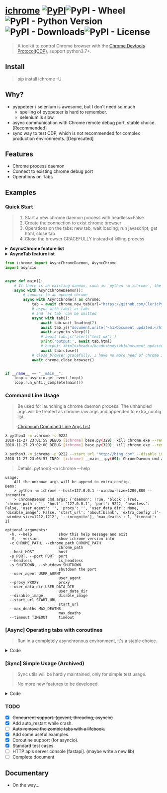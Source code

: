 # [ichrome](https://github.com/ClericPy/ichrome) [![PyPI](https://img.shields.io/pypi/v/ichrome?style=plastic)](https://pypi.org/project/ichrome/)![PyPI - Wheel](https://img.shields.io/pypi/wheel/ichrome?style=plastic)![PyPI - Python Version](https://img.shields.io/pypi/pyversions/ichrome?style=plastic)![PyPI - Downloads](https://img.shields.io/pypi/dm/ichrome?style=plastic)![PyPI - License](https://img.shields.io/pypi/l/ichrome?style=plastic)

> A toolkit to control Chrome browser with the [Chrome Devtools Protocol(CDP)](https://chromedevtools.github.io/devtools-protocol/), support python3.7+.

## Install

> pip install ichrome -U

## Why?

- pyppeteer / selenium is awesome, but I don't need so much
  - spelling of pyppeteer is hard to remember.
  - selenium is slow.
- async communication with Chrome remote debug port, stable choice. [Recommended]
- sync way to test CDP,  which is not recommended for complex production environments. [Deprecated]


## Features

- Chrome process daemon
- Connect to existing chrome debug port
- Operations on Tabs

## Examples

### Quick Start

> 1. Start a new chrome daemon process with headless=False
> 2. Create the connection to exist chrome browser
> 3. Operations on the tabs: new tab, wait loading, run javascript, get html, close tab
> 4. Close the browser GRACEFULLY instead of killing process

<details>
    <summary><b>AsyncChrome feature list</b></summary>

1. server
    > return `f"http://{self.host}:{self.port}"`, such as `http://127.0.0.1:9222`
1. version
    > version info from `/json/version` format like:
    ```
    {'Browser': 'Chrome/77.0.3865.90', 'Protocol-Version': '1.3', 'User-Agent': 'Mozilla/5.0 (Windows NT 10.0; Win64; x64) AppleWebKit/537.36 (KHTML, like Gecko) Chrome/77.0.3865.90 Safari/537.36', 'V8-Version': '7.7.299.11', 'WebKit-Version': '537.36 (@58c425ba843df2918d9d4b409331972646c393dd)', 'webSocketDebuggerUrl': 'ws://127.0.0.1:9222/devtools/browser/b5fbd149-959b-4603-b209-cfd26d66bdc1'}
    ```
1. `connect` / `check` / `ok`
    > check alive
1. `get_tabs` / `tabs` / `get_tab` / `get_tabs`
    > get the `AsyncTab` instance from `/json`.
1. `new_tab` / `activate_tab` / `close_tab` / `close_tabs`
    > operating tabs.
1. `close_browser`
    > find the activated tab and send `Browser.close` message, close the connected chrome browser gracefully.
    ```python
    await chrome.close_browser()
    ```
1. `kill`
    > force kill the chrome process with self.port.
    ```python
    await chrome.kill()
    ```
1. `connect_tabs`
    > connect websockets for multiple tabs in one `with` context, and disconnect before exiting.
    ```python
    tab0: AsyncTab = (await chrome.tabs)[0]
    tab1: AsyncTab = await chrome.new_tab()
    async with chrome.connect_tabs([tab0, tab1]):
        assert (await tab0.current_url) == 'about:blank'
        assert (await tab1.current_url) == 'about:blank'
    ```

</details>


<details>
    <summary><b>AsyncTab feature list</b></summary>

1. `set_url` / `reload`
    > navigate to a new url. `reload` equals to `set_url(None)`
1. `wait_event`
    > listening the events with given name, and separate from other same-name events with filter_function, finally run the callback_function with result.
1. `wait_page_loading` / `wait_loading`
    > wait for `Page.loadEventFired` event, or stop loading while timeout. Different from `wait_loading_finished`.
1. `wait_response`
    > filt the `Network.responseReceived` event by `filter_function`, return the `request_dict` which can be used by `get_response`
1. `wait_request_loading` / `wait_loading_finished`
    > sometimes event got `request_dict` with `wait_response`, but the ajax request is still fetching, which need to wait the `Network.loadingFinished` event.
1. `activate` / `activate_tab`
    > activate tab with websocket / http message.
2. `close` / `close_tab`
    > close tab with websocket / http message.
3. `add_js_onload`
    > `Page.addScriptToEvaluateOnNewDocument`, which means this javascript code will be run before page loaded.
4. `clear_browser_cache` / `clear_browser_cookies`
    > `Network.clearBrowserCache` and `Network.clearBrowserCookies`
5. `querySelectorAll`
    > get the tag instance, which contains the `tagName, innerHTML, outerHTML, textContent, attributes` attrs.
6. `click`
    > click the element queried by given *css selector*.
7. `refresh_tab_info`
    > to refresh the init attrs: `url`, `title`.
8. `current_html` / `current_title` / `current_url`
    > get the current html / title / url with `tab.js`. or using the `refresh_tab_info` method and init attrs.
1. `crash`
    > `Page.crash`
2. `get_cookies` / `get_all_cookies` / `delete_cookies` / `set_cookie`
    > some page cookies operations.
1. `set_headers` / `set_ua`
    > `Network.setExtraHTTPHeaders` and `Network.setUserAgentOverride`, used to update headers dynamically.
2. `close_browser`
    > send `Browser.close` message to close the chrome browser gracefully.
1. `get_bounding_client_rect` / `get_element_clip`
    > `get_element_clip` is alias name for the other, these two method is to get the rect of element which queried by css element.
2. `screenshot` / `screenshot_element`
    > get the screenshot base64 encoded image data. `screenshot_element` should be given a css selector to locate the element.
3. `get_page_size` / `get_screen_size`
    > size of current window or the whole screen.
4. `get_response`
    > get the response body with the given request dict.
5. `js`
    > run the given js code, return the raw response from sending `Runtime.evaluate` message.
6. `inject_js_url`
    > inject some js url, like `<script src="xxx/static/js/jquery.min.js"></script>` do.
7. `get_value` & `get_variable`
    > run the given js variable or expression, and return the result.
    ```python
    await tab.get_value('document.title')
    await tab.get_value("document.querySelector('title').innerText")
    ```
8. `keyboard_send`
    > dispath key event with `Input.dispatchKeyEvent`
9. `mouse_click`
    > dispath click event on given position
10. `mouse_drag`
    > dispath drag event on given position, and return the target x, y. `duration` arg is to slow down the move speed.
11. `mouse_drag_rel`
    > dispath drag event on given offset, and return the target x, y.
12. `mouse_drag_rel`
    > drag with offsets continuously.
    ```python
    await tab.set_url('https://draw.yunser.com/')
    walker = await tab.mouse_drag_rel_chain(320, 145).move(50, 0, 0.2).move(
        0, 50, 0.2).move(-50, 0, 0.2).move(0, -50, 0.2)
    await walker.move(50 * 1.414, 50 * 1.414, 0.2)
    ```
13. `mouse_press` / `mouse_release` / `mouse_move` / `mouse_move_rel` / `mouse_move_rel_chain`
    > similar to the drag features. These mouse features is only dispatched events, not the real mouse action.




</details>

```python
from ichrome import AsyncChromeDaemon, AsyncChrome
import asyncio


async def main():
    # If there is an existing daemon, such as `python -m ichrome`, the `async with AsyncChromeDaemon` context can be omitted.
    async with AsyncChromeDaemon():
        # connect to an opened chrome
        async with AsyncChrome() as chrome:
            tab = await chrome.new_tab(url="https://github.com/ClericPy")
            # async with tab() as tab:
            # and `as tab` can be omitted
            async with tab():
                await tab.wait_loading(2)
                await tab.js("document.write('<h1>Document updated.</h1>')")
                await asyncio.sleep(1)
                # await tab.js('alert("test ok")')
                print('output:', await tab.html)
                # output: <html><head></head><body><h1>Document updated.</h1></body></html>
                await tab.close()
            # close_browser gracefully, I have no more need of chrome instance
            await chrome.close_browser()


if __name__ == "__main__":
    loop = asyncio.get_event_loop()
    loop.run_until_complete(main())

```

### Command Line Usage

> Be used for launching a chrome daemon process. The unhandled args will be treated as chrome raw args and appended to extra_config list.
> 
> [Chromium Command Line Args List](https://peter.sh/experiments/chromium-command-line-switches/)

```bash
λ python3 -m ichrome -s 9222
2018-11-27 23:01:59 DEBUG [ichrome] base.py(329): kill chrome.exe --remote-debugging-port=9222
2018-11-27 23:02:00 DEBUG [ichrome] base.py(329): kill chrome.exe --remote-debugging-port=9222

λ python3 -m ichrome -p 9222 --start_url "http://bing.com" --disable_image
2018-11-27 23:03:57 INFO  [ichrome] __main__.py(69): ChromeDaemon cmd args: {'daemon': True, 'block': True, 'chrome_path': '', 'host': 'localhost', 'port': 9222, 'headless': False, 'user_agent': '', 'proxy': '', 'user_data_dir': None, 'disable_image': True, 'start_url': 'http://bing.com', 'extra_config': '', 'max_deaths': 1, 'timeout': 2}
```

> Details: python3 -m ichrome --help

```
usage:
    All the unknown args will be append to extra_config.
Demo:
    > python -m ichrome --host=127.0.0.1 --window-size=1200,800 --incognito
    > ChromeDaemon cmd args: {'daemon': True, 'block': True, 'chrome_path': '', 'host': '127.0.0.1', 'port': 9222, 'headless': False, 'user_agent': '', 'proxy': '', 'user_data_dir': None, 'disable_image': False, 'start_url': 'about:blank', 'extra_config':['--window-size=1212,1212', '--incognito'], 'max_deaths': 1, 'timeout': 2}

optional arguments:
  -h, --help            show this help message and exit
  -V, --version         show ichrome version info
  -c CHROME_PATH, --chrome_path CHROME_PATH
                        chrome_path
  --host HOST           host
  -p PORT, --port PORT  port
  --headless            is_headless
  -s SHUTDOWN, --shutdown SHUTDOWN
                        shutdown the port
  --user_agent USER_AGENT
                        user_agent
  --proxy PROXY         proxy
  --user_data_dir USER_DATA_DIR
                        user_data_dir
  --disable_image       disable_image
  --start_url START_URL
                        start_url
  --max_deaths MAX_DEATHS
                        max_deaths
  --timeout TIMEOUT     timeout
```

### [Async] Operating tabs with coroutines

> Run in a completely asynchronous environment, it's a stable choice.

<details>
    <summary>Code</summary>

```python
import asyncio


async def test_examples():
    from ichrome import AsyncChrome as Chrome
    from ichrome import AsyncTab as Tab
    from ichrome import AsyncChromeDaemon, Tag, logger
    logger.setLevel('DEBUG')
    # Tab._log_all_recv = True
    port = 9222

    async with AsyncChromeDaemon(host="127.0.0.1", port=port, max_deaths=1):
        # ===================== Chrome Test Cases =====================
        async with Chrome() as chrome:
            assert str(chrome) == '<Chrome(connected): http://127.0.0.1:9222>'
            assert chrome.server == 'http://127.0.0.1:9222'
            try:
                await chrome.version
            except AttributeError as e:
                assert str(
                    e
                ) == 'Chrome has not connected. `await chrome.connect()` before request.'
            # waiting chrome launching
            for _ in range(5):
                connected = await chrome.connect()
                if connected:
                    break
                await asyncio.sleep(1)
            assert connected is True
            version = await chrome.version
            assert isinstance(version, dict) and 'Browser' in version
            ok = await chrome.check()
            assert ok is True
            ok = await chrome.ok
            assert ok is True
            resp = await chrome.get_server('json')
            assert isinstance(resp.json(), list)
            tabs1: Tab = await chrome.get_tabs()
            tabs2: Tab = await chrome.tabs
            assert tabs1 == tabs2
            tab0: Tab = tabs1[0]
            tab1: Tab = await chrome.new_tab()
            assert isinstance(tab1, Tab)
            await asyncio.sleep(1)
            await chrome.activate_tab(tab0)
            async with chrome.connect_tabs([tab0, tab1]):
                assert (await tab0.current_url) == 'about:blank'
                assert (await tab1.current_url) == 'about:blank'
            async with chrome.connect_tabs(tab0):
                assert await tab0.current_url == 'about:blank'
            await chrome.close_tab(tab1)
            # ===================== Tab Test Cases =====================
            tab: Tab = await chrome.new_tab()
            assert tab.ws is None
            async with tab():
                assert tab.ws
            assert tab.ws is None
            # also work: async with tab.connect():
            async with tab():
                assert tab.status == 'connected'
                assert tab.msg_id == tab.msg_id - 1
                assert await tab.refresh_tab_info()

                # watch the tabs switch
                await tab.activate_tab()
                await asyncio.sleep(.2)
                await tab0.activate_tab()
                await asyncio.sleep(.2)
                await tab.activate_tab()

                assert await tab.send('Network.enable') == {
                    'id': 3,
                    'result': {}
                }
                await tab.clear_browser_cookies()
                assert len(await tab.get_cookies(urls='http://python.org')) == 0
                assert await tab.set_cookie(
                    'test', 'test_value', url='http://python.org')
                assert await tab.set_cookie(
                    'test2', 'test_value', url='http://python.org')
                assert len(await tab.get_cookies(urls='http://python.org')) == 2
                assert await tab.delete_cookies('test', url='http://python.org')
                assert len(await tab.get_cookies(urls='http://python.org')) == 1
                # get all Browser cookies
                assert len(await tab.get_all_cookies()) > 0
                # disable Network
                assert await tab.disable('Network')
                # set new url for this tab, timeout will stop loading
                assert await tab.set_url('http://python.org', timeout=2)
                # reload the page
                assert await tab.reload(timeout=2)
                # here should be press OK by human in 10 secs, get the returned result
                js_result = await tab.js('document.title', timeout=3)
                # {'id': 18, 'result': {'result': {'type': 'string', 'value': 'Welcome to Python.org'}}}
                assert 'result' in js_result
                # inject JS timeout return None
                assert (await tab.js('alert()', timeout=0.1)) is None
                # close the alert dialog
                await tab.enable('Page')
                await tab.send('Page.handleJavaScriptDialog', accept=True)
                # querySelectorAll with JS, return list of Tag object
                tag_list = await tab.querySelectorAll('#id-search-field')
                assert tag_list[0].tagName == 'input'
                # querySelectorAll with JS, index arg is Not None, return Tag or None
                one_tag = await tab.querySelectorAll(
                    '#id-search-field', index=0)
                assert isinstance(one_tag, Tag)
                # inject js url: vue.js
                # get window.Vue variable before injecting
                vue_obj = await tab.js('window.Vue')
                # {'id': 22, 'result': {'result': {'type': 'undefined'}}}
                assert 'undefined' in str(vue_obj)
                assert await tab.inject_js_url(
                    'https://cdn.staticfile.org/vue/2.6.10/vue.min.js',
                    timeout=3)
                vue_obj = await tab.js('window.Vue')
                # {'id': 23, 'result': {'result': {'type': 'function', 'className': 'Function', 'description': 'function wn(e){this._init(e)}', 'objectId': '{"injectedScriptId":1,"id":1}'}}}
                assert 'Function' in str(vue_obj)

                # update title
                await tab.js("document.title = 'Press about'")
                assert (await tab.current_title) == 'Press about'

                # wait_response by filter_function
                # {'method': 'Network.responseReceived', 'params': {'requestId': '1000003000.69', 'loaderId': 'D7814CD633EDF3E699523AF0C4E9DB2C', 'timestamp': 207483.974238, 'type': 'Script', 'response': {'url': 'https://www.python.org/static/js/libs/masonry.pkgd.min.js', 'status': 200, 'statusText': '', 'headers': {'date': 'Sat, 05 Oct 2019 08:18:34 GMT', 'via': '1.1 vegur, 1.1 varnish, 1.1 varnish', 'last-modified': 'Tue, 24 Sep 2019 18:31:03 GMT', 'server': 'nginx', 'age': '290358', 'etag': '"5d8a60e7-6643"', 'x-served-by': 'cache-iad2137-IAD, cache-tyo19928-TYO', 'x-cache': 'HIT, HIT', 'content-type': 'application/x-javascript', 'status': '200', 'cache-control': 'max-age=604800, public', 'accept-ranges': 'bytes', 'x-timer': 'S1570263515.866582,VS0,VE0', 'content-length': '26179', 'x-cache-hits': '1, 170'}, 'mimeType': 'application/x-javascript', 'connectionReused': False, 'connectionId': 0, 'remoteIPAddress': '151.101.108.223', 'remotePort': 443, 'fromDiskCache': True, 'fromServiceWorker': False, 'fromPrefetchCache': False, 'encodedDataLength': 0, 'timing': {'requestTime': 207482.696803, 'proxyStart': -1, 'proxyEnd': -1, 'dnsStart': -1, 'dnsEnd': -1, 'connectStart': -1, 'connectEnd': -1, 'sslStart': -1, 'sslEnd': -1, 'workerStart': -1, 'workerReady': -1, 'sendStart': 0.079, 'sendEnd': 0.079, 'pushStart': 0, 'pushEnd': 0, 'receiveHeadersEnd': 0.836}, 'protocol': 'h2', 'securityState': 'unknown'}, 'frameId': 'A2971702DE69F008914F18EAE6514DD5'}}
                async def cb(request):
                    if request:
                        await tab.wait_request_loading(request, 5)
                        ok = 'Masonry PACKAGED' in (
                            await tab.get_response(request))['result']['body']
                        logger.warning(
                            f'check wait_response callback, get_response {ok}')
                        assert ok
                    else:
                        raise ValueError

                # listening response
                def filter_function(r):
                    ok = 'www.python.org/static/js/libs/masonry.pkgd.min.js' in r[
                        'params']['response']['url']
                    return print('get response url:',
                                 r['params']['response']['url'], ok) or ok

                task = asyncio.ensure_future(
                    tab.wait_response(
                        filter_function=filter_function,
                        callback_function=cb,
                        timeout=10),
                    loop=tab.loop)
                await tab.click('#about>a')
                await tab.wait_loading(2)
                await task
                # click download link, without wait_loading.
                # request
                # {'method': 'Network.responseReceived', 'params': {'requestId': '2FAFC4FC410A6DEDE88553B1836C530B', 'loaderId': '2FAFC4FC410A6DEDE88553B1836C530B', 'timestamp': 212239.182469, 'type': 'Document', 'response': {'url': 'https://www.python.org/downloads/', 'status': 200, 'statusText': '', 'headers': {'status': '200', 'server': 'nginx', 'content-type': 'text/html; charset=utf-8', 'x-frame-options': 'DENY', 'cache-control': 'max-age=604800, public', 'via': '1.1 vegur\n1.1 varnish\n1.1 varnish', 'accept-ranges': 'bytes', 'date': 'Sat, 05 Oct 2019 10:51:48 GMT', 'age': '282488', 'x-served-by': 'cache-iad2139-IAD, cache-hnd18720-HND', 'x-cache': 'MISS, HIT', 'x-cache-hits': '0, 119', 'x-timer': 'S1570272708.444646,VS0,VE0', 'content-length': '113779'}, 'mimeType': 'text/html', 'connectionReused': False, 'connectionId': 0, 'remoteIPAddress': '123.23.54.43', 'remotePort': 443, 'fromDiskCache': True, 'fromServiceWorker': False, 'fromPrefetchCache': False, 'encodedDataLength': 0, 'timing': {'requestTime': 212239.179388, 'proxyStart': -1, 'proxyEnd': -1, 'dnsStart': -1, 'dnsEnd': -1, 'connectStart': -1, 'connectEnd': -1, 'sslStart': -1, 'sslEnd': -1, 'workerStart': -1, 'workerReady': -1, 'sendStart': 0.392, 'sendEnd': 0.392, 'pushStart': 0, 'pushEnd': 0, 'receiveHeadersEnd': 0.975}, 'protocol': 'h2', 'securityState': 'secure', 'securityDetails': {'protocol': 'TLS 1.2', 'keyExchange': 'ECDHE_RSA', 'keyExchangeGroup': 'X25519', 'cipher': 'AES_128_GCM', 'certificateId': 0, 'subjectName': 'www.python.org', 'sanList': ['www.python.org', 'docs.python.org', 'bugs.python.org', 'wiki.python.org', 'hg.python.org', 'mail.python.org', 'pypi.python.org', 'packaging.python.org', 'login.python.org', 'discuss.python.org', 'us.pycon.org', 'pypi.io', 'docs.pypi.io', 'pypi.org', 'docs.pypi.org', 'donate.pypi.org', 'devguide.python.org', 'www.bugs.python.org', 'python.org'], 'issuer': 'DigiCert SHA2 Extended Validation Server CA', 'validFrom': 1537228800, 'validTo': 1602676800, 'signedCertificateTimestampList': [], 'certificateTransparencyCompliance': 'unknown'}}, 'frameId': '882CFDEEA07EB00A5E7510ADD2A39F22'}}
                # response
                # {'id': 30, 'result': {'body': '<!doctype html>\n<!--[if lt IE 7]>   <html class="no-js ie6 lt-ie...', 'base64Encoded': False}}
                # test set_ua
                await tab.set_ua('Test UA')
                await tab.add_js_onload(source='window.title=123456789')
                await tab.set_url('http://httpbin.org/forms/post')
                assert (await tab.get_variable('window.title')) == 123456789
                html = await tab.get_html()
                assert 'Customer name:' in html
                # test double click some positions. test keyboard_send input
                rect = await tab.get_bounding_client_rect('[type="email"]')
                await tab.mouse_click(rect['left'], rect['top'], count=1)
                await tab.keyboard_send(text='1')
                await tab.keyboard_send(text='2')
                await tab.keyboard_send(text='3')
                await tab.mouse_click(rect['left'], rect['top'], count=2)
                selection = await tab.get_variable(
                    'window.getSelection().toString()')
                assert selection == '123'
                # test set_headers
                await tab.set_headers({'A': '1', 'B': '2'})
                await tab.set_url('http://httpbin.org/get')
                html = await tab.get_html()
                assert '"A": "1"' in html and '"B": "2"' in html
                # screenshot
                await tab.set_url('http://python.org')
                await tab.wait_loading(1)
                screen = await tab.screenshot()
                part = await tab.screenshot_element('.site-headline')
                assert screen
                assert part
                assert len(screen) > len(part)
                # draw
                await tab.set_url('https://awwapp.com/')
                await tab.wait_loading(1, timeout_stop_loading=True)
                await tab.mouse_click(5, 5)
                walker = await tab.mouse_drag_rel_chain(320, 145).move(50, 0, 0.2).move(
                    0, 50, 0.2).move(-50, 0, 0.2).move(0, -50, 0.2)
                await walker.move(50 * 1.414, 50 * 1.414, 0.2)
                # clear cache
                assert await tab.clear_browser_cache()
                # close tab
                await tab.close()
            # close_browser gracefully, I have no more need of chrome instance
            await chrome.close_browser()
            # await chrome.kill()
            sep = f'\n{"=" * 80}\n'
            logger.critical(
                f'{sep}Congratulations, all test cases passed.{sep}')


if __name__ == "__main__":
    loop = asyncio.get_event_loop()
    loop.run_until_complete(test_examples())

```

</details>


### [Sync] Simple Usage (Archived)

> Sync utils will be hardly maintained, only for simple test usage.
>
> No more new features to be developed.

<details>
    <summary>Code</summary>

```python
"""
Test normal usage of ichrome.

1. use `with` context for launching ChromeDaemon daemon process.
2. init Chrome for connecting with chrome background server.
3. Tab ops:
  3.1 create a new tab
  3.2 goto new url with tab.set_url, and will stop load for timeout.
  3.3 get cookies from url
  3.4 inject the jQuery lib by a static url.
  3.5 auto click ok from the alert dialog.
  3.6 remove `href` from the third `a` tag, which is selected by css path.
  3.7 remove all `href` from the `a` tag, which is selected by css path.
  3.8 use querySelectorAll to get the elements.
  3.9 Network crawling from the background ajax request.
  3.10 click some element by tab.click with css selector.
  3.11 show html source code of the tab
"""


def test_example():
    from ichrome import Chrome, ChromeDaemon, logger
    import re
    import json
    """Example for crawling a special background request."""

    # reset default logger level, such as DEBUG
    # import logging
    # logger.setLevel(logging.INFO)
    # launch the Chrome process and daemon process, will auto shutdown by 'with' expression.
    with ChromeDaemon(host="127.0.0.1", port=9222, max_deaths=1) as chromed:
        logger.info(chromed)
        # create connection to Chrome Devtools
        chrome = Chrome(host="127.0.0.1", port=9222, timeout=3, retry=1)
        # now create a new tab without url
        tab = chrome.new_tab()
        # reset the url to bing.com, if loading time more than 5 seconds, will stop loading.
        # if inject js success, will alert Vue
        tab.set_url(
            "https://www.bing.com/",
            referrer="https://www.github.com/",
            timeout=5)
        # get_cookies from url
        logger.info(tab.get_cookies("http://cn.bing.com"))
        # test inject_js, if success, will alert jQuery version info 3.3.1
        logger.info(
            tab.inject_js(
                "https://cdn.staticfile.org/jquery/3.3.1/jquery.min.js"))
        logger.info(
            tab.js("alert('jQuery inject success:' + jQuery.fn.jquery)"))
        tab.js(
            'alert("Check the links above disabled, and then input `test` to the input position.")'
        )
        # automate press accept for alert~
        tab.send("Page.handleJavaScriptDialog", accept=True)
        # remove href of the a tag.
        tab.click("#sc_hdu>li>a", index=3, action="removeAttribute('href')")
        # remove href of all the 'a' tag.
        tab.querySelectorAll(
            "#sc_hdu>li>a", index=None, action="removeAttribute('href')")
        # use querySelectorAll to get the elements.
        for i in tab.querySelectorAll("#sc_hdu>li"):
            logger.info("Tag: %s, id:%s, class:%s, text:%s" %
                        (i, i.get("id"), i.get("class"), i.text))
        # enable the Network function, otherwise will not recv Network request/response.
        logger.info(tab.send("Network.enable"))
        # here will block until input string "test" in the input position.
        # tab is waiting for the event Network.responseReceived which accord with the given filter_function.
        recv_string = tab.wait_event(
            "Network.responseReceived",
            filter_function=lambda r: re.search(r"&\w+=test", r or ""),
            wait_seconds=None,
        )
        # now catching the "Network.responseReceived" event string, load the json.
        recv_string = json.loads(recv_string)
        # get the requestId to fetch its response body.
        request_id = recv_string["params"]["requestId"]
        logger.info("requestId: %s" % request_id)
        # send request for getResponseBody
        resp = tab.send(
            "Network.getResponseBody", requestId=request_id, timeout=5)
        # now resp is the response body result.
        logger.info("getResponseBody success %s" % resp)
        # directly click the button matched the cssselector #sb_form_go, here is the submit button.
        logger.info(tab.click("#sb_form_go"))
        tab.wait_loading(3)
        # show some html source code of the tab
        logger.info(tab.html[:100])
        tab.send('Browser.close')
        # # now click close button of the chrome browser.
        # chromed.run_forever()


if __name__ == "__main__":
    test_example()

```

</details>

### TODO

- [x] ~~Concurrent support. (gevent, threading, asyncio)~~
- [x] Add auto_restart while crash.
- [ ] ~~Auto remove the zombie tabs with a lifebook.~~
- [x] Add some useful examples.
- [x] Coroutine support (for asyncio).
- [x] Standard test cases.
- [ ] HTTP apis server console [fastapi]. (maybe write a new lib)
- [ ] Complete document.

## Documentary

- On the way...
